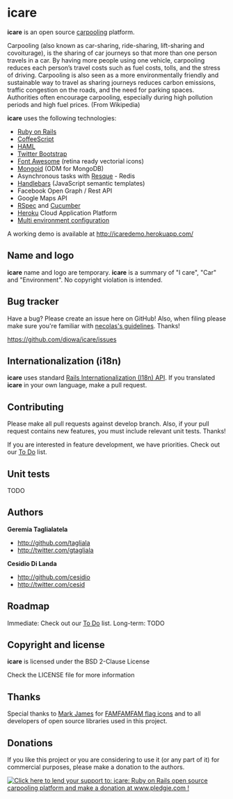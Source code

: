 icare
==============

**icare** is an open source [carpooling](http://en.wikipedia.org/wiki/Carpool) platform.

Carpooling (also known as car-sharing, ride-sharing, lift-sharing and covoiturage), is the sharing of car journeys so that more than one person travels in a car.
By having more people using one vehicle, carpooling reduces each person’s travel costs such as fuel costs, tolls, and the stress of driving. Carpooling is also seen as a more environmentally friendly and sustainable way to travel as sharing journeys reduces carbon emissions, traffic congestion on the roads, and the need for parking spaces. Authorities often encourage carpooling, especially during high pollution periods and high fuel prices. (From Wikipedia)

**icare** uses the following technologies:

* [Ruby on Rails][1]
* [CoffeeScript][2]
* [HAML][3]
* [Twitter Bootstrap][4]
* [Font Awesome][5] (retina ready vectorial icons)
* [Mongoid][6] (ODM for MongoDB)
* Asynchronous tasks with [Resque][7] - Redis
* [Handlebars][8] (JavaScript semantic templates)
* Facebook Open Graph / Rest API
* Google Maps API
* [RSpec][9] and [Cucumber][10]
* [Heroku][11] Cloud Application Platform
* [Multi environment configuration][12]

 [1]: http://rubyonrails.org/
 [2]: http://coffeescript.org/
 [3]: http://haml.info/
 [4]: http://twitter.github.com/bootstrap/
 [5]: http://fortawesome.github.com/Font-Awesome/
 [6]: http://mongoid.org/en/mongoid/index.html
 [7]: http://github.com/defunkt/resque
 [8]: http://handlebarsjs.com/
 [9]: http://rspec.info/
 [10]: http://cukes.info/
 [11]: http://www.heroku.com/
 [12]: http://github.com/lukeredpath/simpleconfig

A working demo is available at http://icaredemo.herokuapp.com/


Name and logo
-------------

**icare** name and logo are temporary. **icare** is a summary of "I care", "Car" and "Environment". No copyright violation is intended.


Bug tracker
-----------

Have a bug? Please create an issue here on GitHub! Also, when filing please make sure you're familiar with [necolas's guidelines](https://github.com/necolas/issue-guidelines). Thanks!

https://github.com/diowa/icare/issues


Internationalization (i18n)
---------------------------

**icare** uses standard [Rails Internationalization (I18n) API](http://guides.rubyonrails.org/i18n.html). If you translated **icare** in your own language, make a pull request.


Contributing
------------

Please make all pull requests against develop branch. Also, if your pull request contains new features, you must include relevant unit tests. Thanks!

If you are interested in feature development, we have priorities. Check out our [To Do](/diowa/icare/wiki/To-Do) list.


Unit tests
----------

TODO


Authors
-------

**Geremia Taglialatela**

+ http://github.com/tagliala
+ http://twitter.com/gtagliala

**Cesidio Di Landa**

+ http://github.com/cesidio
+ http://twitter.com/cesid


Roadmap
--------

Immediate: Check out our [To Do](/diowa/icare/wiki/To-Do) list.
Long-term: TODO


Copyright and license
---------------------

**icare** is licensed under the BSD 2-Clause License

Check the LICENSE file for more information


Thanks
------

Special thanks to [Mark James](http://www.famfamfam.com/) for [FAMFAMFAM flag icons](http://www.famfamfam.com/lab/icons/flags/) and to all developers of open source libraries used in this project.


Donations
---------

If you like this project or you are considering to use it (or any part of it) for commercial purposes, please make
a donation to the authors.

[![Click here to lend your support to: icare: Ruby on Rails open source carpooling platform and make a donation at www.pledgie.com !](http://www.pledgie.com/campaigns/18177.png?skin_name=chrome)](http://www.pledgie.com/campaigns/18177)
